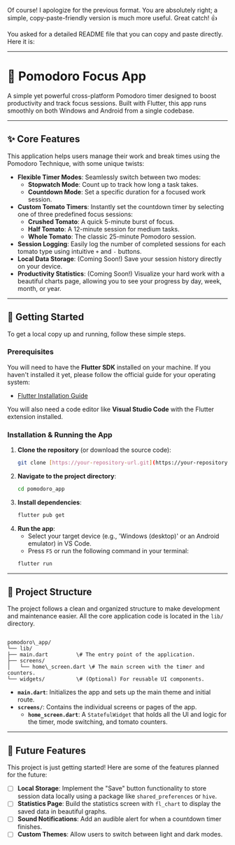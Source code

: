 Of course\! I apologize for the previous format. You are absolutely right; a simple, copy-paste-friendly version is much more useful. Great catch\! 👍

You asked for a detailed README file that you can copy and paste directly. Here it is:

-----

# 🍅 Pomodoro Focus App

A simple yet powerful cross-platform Pomodoro timer designed to boost productivity and track focus sessions. Built with Flutter, this app runs smoothly on both Windows and Android from a single codebase.

---

## ✨ Core Features

This application helps users manage their work and break times using the Pomodoro Technique, with some unique twists:

* **Flexible Timer Modes**: Seamlessly switch between two modes:
    * **Stopwatch Mode**: Count up to track how long a task takes.
    * **Countdown Mode**: Set a specific duration for a focused work session.
* **Custom Tomato Timers**: Instantly set the countdown timer by selecting one of three predefined focus sessions:
    * **Crushed Tomato**: A quick 5-minute burst of focus.
    * **Half Tomato**: A 12-minute session for medium tasks.
    * **Whole Tomato**: The classic 25-minute Pomodoro session.
* **Session Logging**: Easily log the number of completed sessions for each tomato type using intuitive `+` and `-` buttons.
* **Local Data Storage**: (Coming Soon!) Save your session history directly on your device.
* **Productivity Statistics**: (Coming Soon!) Visualize your hard work with a beautiful charts page, allowing you to see your progress by day, week, month, or year.

---

## 🚀 Getting Started

To get a local copy up and running, follow these simple steps.

### Prerequisites

You will need to have the **Flutter SDK** installed on your machine. If you haven't installed it yet, please follow the official guide for your operating system:
* [Flutter Installation Guide](https://docs.flutter.dev/get-started/install)

You will also need a code editor like **Visual Studio Code** with the Flutter extension installed.

### Installation & Running the App

1.  **Clone the repository** (or download the source code):
    ```sh
    git clone [https://your-repository-url.git](https://your-repository-url.git)
    ```
2.  **Navigate to the project directory**:
    ```sh
    cd pomodoro_app
    ```
3.  **Install dependencies**:
    ```sh
    flutter pub get
    ```
4.  **Run the app**:
    * Select your target device (e.g., 'Windows (desktop)' or an Android emulator) in VS Code.
    * Press `F5` or run the following command in your terminal:
    ```sh
    flutter run
    ```

---

## 📂 Project Structure

The project follows a clean and organized structure to make development and maintenance easier. All the core application code is located in the `lib/` directory.

```

pomodoro\_app/
└── lib/
├── main.dart         \# The entry point of the application.
├── screens/
│   └── home\_screen.dart \# The main screen with the timer and counters.
└── widgets/          \# (Optional) For reusable UI components.

```

* **`main.dart`**: Initializes the app and sets up the main theme and initial route.
* **`screens/`**: Contains the individual screens or pages of the app.
    * **`home_screen.dart`**: A `StatefulWidget` that holds all the UI and logic for the timer, mode switching, and tomato counters.

---

## 🔮 Future Features

This project is just getting started! Here are some of the features planned for the future:

-   [ ] **Local Storage**: Implement the "Save" button functionality to store session data locally using a package like `shared_preferences` or `hive`.
-   [ ] **Statistics Page**: Build the statistics screen with `fl_chart` to display the saved data in beautiful graphs.
-   [ ] **Sound Notifications**: Add an audible alert for when a countdown timer finishes.
-   [ ] **Custom Themes**: Allow users to switch between light and dark modes.
